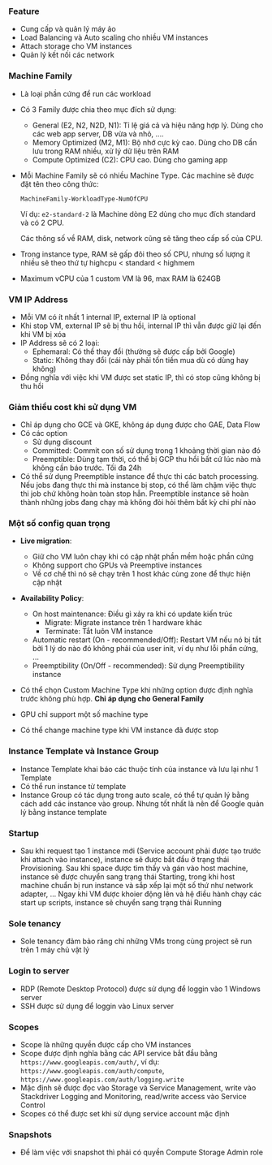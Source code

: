 ### Feature
* Cung cấp và quản lý máy ảo
* Load Balancing và Auto scaling cho nhiều VM instances
* Attach storage cho VM instances
* Quản lý kết nối các network

### Machine Family
* Là loại phần cứng để run các workload
* Có 3 Family được chia theo mục đích sử dụng:
  * General (E2, N2, N2D, N1): Tỉ lệ giá cả và hiệu năng hợp lý. Dùng cho các web app server, DB vừa và nhỏ, ....
  * Memory Optimized (M2, M1): Bộ nhớ cực kỳ cao. Dùng cho DB cần lưu trong RAM nhiều, xử lý dữ liệu trên RAM
  * Compute Optimized (C2): CPU cao. Dùng cho gaming app
* Mỗi Machine Family sẽ có nhiều Machine Type. Các machine sẽ được đặt tên theo công thức:

  `MachineFamily-WorkloadType-NumOfCPU`

  Ví dụ: `e2-standard-2` là Machine dòng E2 dùng cho mục đích standard và có 2 CPU.

  Các thông số về RAM, disk, network cũng sẽ tăng theo cấp số của CPU.
* Trong instance type, RAM sẽ gấp đôi theo số CPU, nhưng số lượng ít nhiều sẽ theo thứ tự highcpu < standard < highmem
* Maximum vCPU của 1 custom VM là 96, max RAM là 624GB

### VM IP Address
* Mỗi VM có ít nhất 1 internal IP, external IP là optional
* Khi stop VM, external IP sẽ bị thu hồi, internal IP thì vẫn được giữ lại đến khi VM bị xóa
* IP Address sẽ có 2 loại:
  * Ephemaral: Có thể thay đổi (thường sẽ được cấp bởi Google)
  * Static: Không thay đổi (cái này phải tốn tiền mua dù có dùng hay không)
* Đồng nghĩa với việc khi VM được set static IP, thì có stop cũng không bị thu hồi

### Giảm thiểu cost khi sử dụng VM
* Chỉ áp dụng cho GCE và GKE, không áp dụng được cho GAE, Data Flow
* Có các option
  * Sử dụng discount
  * Committed: Commit con số sử dụng trong 1 khoảng thời gian nào đó
  * Preemptible: Dùng tạm thời, có thể bị GCP thu hồi bất cứ lúc nào mà không cần báo trước. Tối đa 24h
* Có thể sử dụng Preemptible instance để thực thi các batch processing. Nếu jobs đang thực thi mà instance bị stop, có thể làm chậm việc thực thi job chứ không hoàn toàn stop hẳn. Preemptible instance sẽ hoàn thành những jobs đang chạy mà không đòi hỏi thêm bất kỳ chi phí nào

### Một số config quan trọng
* **Live migration**:
  * Giữ cho VM luôn chạy khi có cập nhật phần mềm hoặc phần cứng
  * Không support cho GPUs và Preemptive instances
  * Về cơ chế thì nó sẽ chạy trên 1 host khác cùng zone để thực hiện cập nhật
* **Availability Policy**:
  * On host maintenance: Điều gì xảy ra khi có update kiến trúc
    * Migrate: Migrate instance trên 1 hardware khác
    * Terminate: Tắt luôn VM instance
  * Automatic restart (On - recommended/Off): Restart VM nếu nó bị tắt bởi 1 lý do nào đó không phải của user init, ví dụ như lỗi phần cứng, ...
  * Preemptibility (On/Off - recommended): Sử dụng Preemptibility instance

* Có thể chọn Custom Machine Type khi những option được định nghĩa trước không phù hợp. **Chỉ áp dụng cho General Family**
* GPU chỉ support một số machine type
* Có thể change machine type khi VM instance đã được stop

### Instance Template và Instance Group
* Instance Template khai báo các thuộc tính của instance và lưu lại như 1 Template
* Có thể run instance từ template
* Instance Group có tác dụng trong auto scale, có thể tự quản lý bằng cách add các instance vào group. Nhưng tốt nhất là nên để Google quản lý bằng instance template

### Startup
* Sau khi request tạo 1 instance mới (Service account phải được tạo trước khi attach vào instance), instance sẽ được bắt đầu ở trạng thái Provisioning. Sau khi space được tìm thấy và gán vào host machine, instance sẽ được chuyển sang trạng thái Starting, trong khi host machine chuẩn bị run instance và sắp xếp lại một số thứ như network adapter, ... Ngay khi VM được khoier động lên và hệ điều hành chạy các start up scripts, instance sẽ chuyển sang trạng thái Running

### Sole tenancy
* Sole tenancy đảm bảo răng chỉ những VMs trong cùng project sẽ run trên 1 máy chủ vật lý

### Login to server
* RDP (Remote Desktop Protocol) được sử dụng để loggin vào 1 Windows server
* SSH được sử dụng để loggin vào Linux server

### Scopes
* Scope là những quyền được cấp cho VM instances
* Scope được định nghĩa bằng các API service bắt đầu bằng `https://www.googleapis.com/auth/`, ví dụ: `https://www.googleapis.com/auth/compute`, `https://www.googleapis.com/auth/logging.write`
* Mặc định sẽ được đọc vào Storage và Service Management, write vào Stackdriver Logging and Monitoring, read/write access vào Service Control
* Scopes có thể được set khi sử dụng service account mặc định

### Snapshots
* Để làm việc với snapshot thì phải có quyền Compute Storage Admin role
